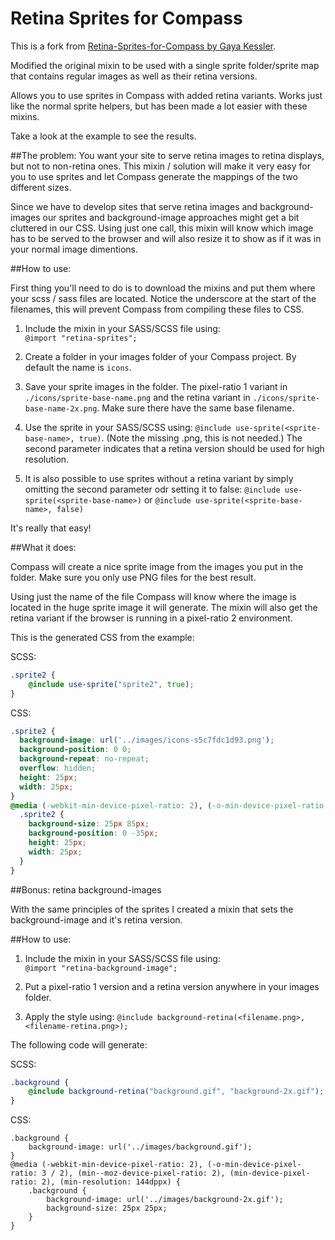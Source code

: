 Retina Sprites for Compass
==========================

This is a fork from [Retina-Sprites-for-Compass by Gaya Kessler](https://github.com/Gaya/Retina-Sprites-for-Compass).

Modified the original mixin to be used with a single sprite folder/sprite map that contains regular images as well as their retina versions.

Allows you to use sprites in Compass with added retina variants. Works just like the normal sprite helpers, but has been made a lot easier with these mixins.

Take a look at the example to see the results.

##The problem:
You want your site to serve retina images to retina displays, but not to non-retina ones. This mixin / solution will make it very easy for you to use sprites and let Compass generate the mappings of the two different sizes.

Since we have to develop sites that serve retina images and background-images our sprites and background-image approaches might get a bit cluttered in our CSS. Using just one call, this mixin will know which image has to be served to the browser and will also resize it to show as if it was in your normal image dimentions.

##How to use:

First thing you'll need to do is to download the mixins and put them where your scss / sass files are located. Notice the underscore at the start of the filenames, this will prevent Compass from compiling these files to CSS.

1. Include the mixin in your SASS/SCSS file using:<br/>
`@import "retina-sprites";`

2. Create a folder in your images folder of your Compass project. By default the name is `icons`.

3. Save your sprite images in the folder. The pixel-ratio 1 variant in `./icons/sprite-base-name.png` and the retina variant in `./icons/sprite-base-name-2x.png`. Make sure there have the same base filename.

4. Use the sprite in your SASS/SCSS using: `@include use-sprite(<sprite-base-name>, true)`. (Note the missing .png, this is not needed.) The second parameter indicates that a retina version should be used for high resolution.

5. It is also possible to use sprites without a retina variant by simply omitting the second parameter odr setting it to false: `@include use-sprite(<sprite-base-name>)` or `@include use-sprite(<sprite-base-name>, false)`

It's really that easy!


##What it does:

Compass will create a nice sprite image from the images you put in the folder. Make sure you only use PNG files for the best result.

Using just the name of the file Compass will know where the image is located in the huge sprite image it will generate. The mixin will also get the retina variant if the browser is running in a pixel-ratio 2 environment.

This is the generated CSS from the example:

SCSS:
```scss
.sprite2 {
    @include use-sprite("sprite2", true);
}
```

CSS:
```css
.sprite2 {
  background-image: url('../images/icons-s5c7fdc1d93.png');
  background-position: 0 0;
  background-repeat: no-repeat;
  overflow: hidden;
  height: 25px;
  width: 25px;
}
@media (-webkit-min-device-pixel-ratio: 2), (-o-min-device-pixel-ratio: 3 / 2), (min--moz-device-pixel-ratio: 2), (min-device-pixel-ratio: 2), (min-resolution: 144dppx) {
  .sprite2 {
    background-size: 25px 85px;
    background-position: 0 -35px;
    height: 25px;
    width: 25px;
  }
}
```

##Bonus: retina background-images

With the same principles of the sprites I created a mixin that sets the background-image and it's retina version.

##How to use:

1. Include the mixin in your SASS/SCSS file using:<br/>
`@import "retina-background-image";`

2. Put a pixel-ratio 1 version and a retina version anywhere in your images folder.

3. Apply the style using: `@include background-retina(<filename.png>, <filename-retina.png>);`

The following code will generate:

SCSS:
```scss
.background {
	@include background-retina("background.gif", "background-2x.gif");
}
```

CSS:
```
.background {
	background-image: url('../images/background.gif');
}
@media (-webkit-min-device-pixel-ratio: 2), (-o-min-device-pixel-ratio: 3 / 2), (min--moz-device-pixel-ratio: 2), (min-device-pixel-ratio: 2), (min-resolution: 144dppx) {
	.background {
		background-image: url('../images/background-2x.gif');
		background-size: 25px 25px;
	}
}
```
